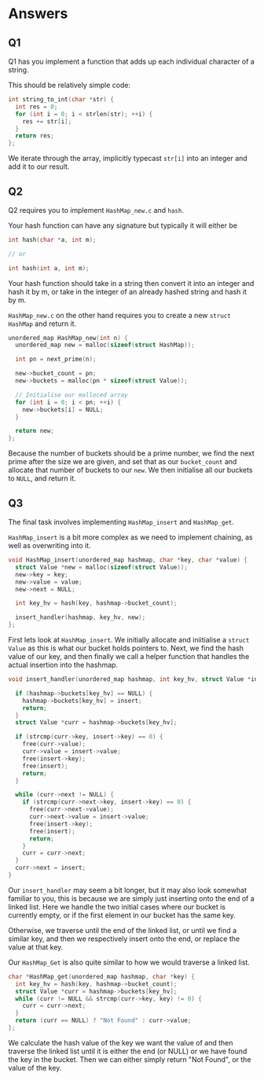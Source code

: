 # Answers


## Q1
Q1 has you implement a function that adds up each individual character of a string.

This should be relatively simple code:
```c
int string_to_int(char *str) {
  int res = 0;
  for (int i = 0; i < strlen(str); ++i) {
    res += str[i];
  }
  return res;
};
```
We iterate through the array, implicitly typecast `str[i]` into an integer and add it to our result.

## Q2
Q2 requires you to implement `HashMap_new.c` and `hash`.

Your hash function can have any signature but typically it will either be
```c
int hash(char *a, int m);

// or

int hash(int a, int m);
```
Your hash function should take in a string then convert it into an integer and hash it by m, or take in the integer of an already hashed string and hash it by m.

`HashMap_new.c` on the other hand requires you to create a new `struct HashMap` and return it.

```c
unordered_map HashMap_new(int n) {
  unordered_map new = malloc(sizeof(struct HashMap));

  int pn = next_prime(n);

  new->bucket_count = pn;
  new->buckets = malloc(pn * sizeof(struct Value));

  // Initialise our malloced array
  for (int i = 0; i < pn; ++i) {
    new->buckets[i] = NULL;
  }

  return new;
};
```
Because the number of buckets should be a prime number, we find the next prime after the size we are given, and set that as our `bucket_count` 
and allocate that number of buckets to our `new`. We then initialise all our buckets to `NULL`, and return it.

## Q3
The final task involves implementing `HashMap_insert` and `HashMap_get`.

`HashMap_insert` is a bit more complex as we need to implement chaining, as well as overwriting into it.

```c
void HashMap_insert(unordered_map hashmap, char *key, char *value) {
  struct Value *new = malloc(sizeof(struct Value));
  new->key = key;
  new->value = value;
  new->next = NULL;

  int key_hv = hash(key, hashmap->bucket_count);

  insert_handler(hashmap, key_hv, new);
};
```
First lets look at `HashMap_insert`. We initially allocate and iniitialise a `struct Value` as this is what our bucket holds pointers to.
Next, we find the hash value of our key, and then finally we call a helper function that handles the actual insertion into the hashmap.
```c
void insert_handler(unordered_map hashmap, int key_hv, struct Value *insert) {

  if (hashmap->buckets[key_hv] == NULL) {
    hashmap->buckets[key_hv] = insert;
    return;
  }
  struct Value *curr = hashmap->buckets[key_hv];

  if (strcmp(curr->key, insert->key) == 0) {
    free(curr->value);
    curr->value = insert->value;
    free(insert->key);
    free(insert);
    return;
  }

  while (curr->next != NULL) {
    if (strcmp(curr->next->key, insert->key) == 0) {
      free(curr->next->value);
      curr->next->value = insert->value;
      free(insert->key);
      free(insert);
      return;
    }
    curr = curr->next;
  }
  curr->next = insert;
}
```
Our `insert_handler` may seem a bit longer, but it may also look somewhat familiar to you, this is because we are simply just inserting onto
the end of a linked list. Here we handle the two initial cases where our bucket is currently empty, or if the first element in our bucket has the same key.

Otherwise, we traverse until the end of the linked list, or until we find a similar key, and then we respectively insert onto the end, or replace the value at that key.

Our `HashMap_Get` is also quite similar to how we would traverse a linked list.
```c
char *HashMap_get(unordered_map hashmap, char *key) {
  int key_hv = hash(key, hashmap->bucket_count);
  struct Value *curr = hashmap->buckets[key_hv];
  while (curr != NULL && strcmp(curr->key, key) != 0) {
    curr = curr->next;
  }
  return (curr == NULL) ? "Not Found" : curr->value;
};
```

We calculate the hash value of the key we want the value of and then traverse the linked list until it is either the end (or NULL) or we have found the key in the bucket.
Then we can either simply return "Not Found", or the value of the key.
